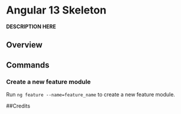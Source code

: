 # Angular 13 Skeleton

**DESCRIPTION HERE**

## Overview

## Commands

### Create a new feature module

Run `ng feature --name=feature_name` to create a new feature module.

##Credits
